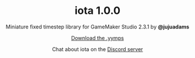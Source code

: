 <h1 align="center">iota 1.0.0</h1>

<p align="center">Miniature fixed timestep library for GameMaker Studio 2.3.1 by <b>@jujuadams</b></p>

<p align="center"><a href="https://github.com/JujuAdams/iota/releases/tag/1.0.0">Download the .yymps</a></p>

<p align="center">Chat about iota on the <a href="https://discord.gg/8krYCqr">Discord server</a></p>

